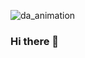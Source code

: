 ![da_animation](https://github.com/RafaSatti/RafaSatti/assets/121511244/3448e9d1-43f9-486e-942e-7750eaaf04b7)
### Hi there 👋

<!--
**RafaSatti/RafaSatti** is a ✨ _special_ ✨ repository because its `README.md` (this file) appears on your GitHub profile.
Excel | SQL | Python | R | Tableau 


📫 How to reach me: rafa.abdelazim@gmail.com
😄 Pronouns: She/her
⚡ Fun fact: I'm a blend of so many cultures due to moving throughout my childhood between Europe, the Middle East and Africa 
-->

